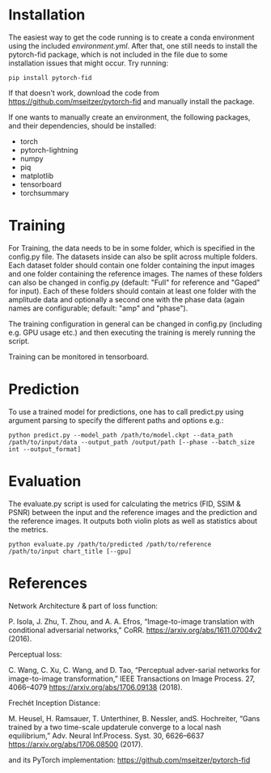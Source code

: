 # Installation

The easiest way to get the code running is to create a conda environment using the included *environment.yml*. After
that, one still needs to install the pytorch-fid package, which is not included in the file due to some installation
issues that might occur. Try running:

    pip install pytorch-fid

If that doesn't work, download the code from https://github.com/mseitzer/pytorch-fid and manually install the package.

If one wants to manually create an environment, the following packages, and their dependencies, should be installed:

* torch
* pytorch-lightning
* numpy
* piq
* matplotlib
* tensorboard
* torchsummary

# Training

For Training, the data needs to be in some folder, which is specified in the config.py file. The datasets inside can
also be split across multiple folders. Each dataset folder should contain one folder containing the input images and one folder containing the reference images.
The names of these folders can also be changed in config.py (default: "Full" for reference and "Gaped" for input). Each of these folders should contain at least one folder with the amplitude data and optionally a second one with the phase data (again names are configurable; default: "amp" and "phase").

The training configuration in general can be changed in config.py (including e.g. GPU usage etc.) and then executing the training is merely running the script.

Training can be monitored in tensorboard.

# Prediction

To use a trained model for predictions, one has to call predict.py using argument parsing to specify the different paths and options e.g.:

    python predict.py --model_path /path/to/model.ckpt --data_path /path/to/input/data --output_path /output/path [--phase --batch_size int --output_format]


# Evaluation

The evaluate.py script is used for calculating the metrics (FID, SSIM & PSNR) between the input and the reference images and the prediction and the reference images. It outputs both violin plots as well as statistics about the metrics.
    
    python evaluate.py /path/to/predicted /path/to/reference /path/to/input chart_title [--gpu]

# References

Network Architecture & part of loss function:

P. Isola, J. Zhu, T. Zhou, and A. A. Efros, “Image-to-image translation with conditional adversarial networks,” CoRR.
https://arxiv.org/abs/1611.07004v2 (2016).

Perceptual loss:

C. Wang, C. Xu, C. Wang, and D. Tao, “Perceptual adver-sarial networks for image-to-image transformation,” IEEE
Transactions on Image Process. 27, 4066–4079 https://arxiv.org/abs/1706.09138 (2018).

Frechét Inception Distance:

M. Heusel, H. Ramsauer, T. Unterthiner, B. Nessler, andS. Hochreiter, “Gans trained by a two time-scale updaterule
converge to a local nash equilibrium,” Adv. Neural Inf.Process. Syst. 30, 6626–6637 https://arxiv.org/abs/1706.08500 
(2017).

and its PyTorch implementation: https://github.com/mseitzer/pytorch-fid